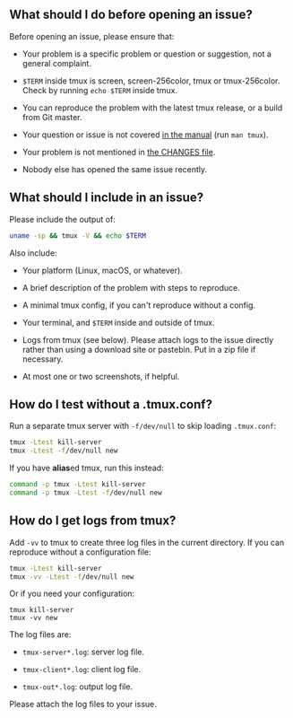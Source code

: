 ## What should I do before opening an issue?

Before opening an issue, please ensure that:

- Your problem is a specific problem or question or suggestion, not a general
  complaint.

- `$TERM` inside tmux is screen, screen-256color, tmux or tmux-256color. Check
  by running `echo $TERM` inside tmux.

- You can reproduce the problem with the latest tmux release, or a build from
  Git master.

- Your question or issue is not covered [in the
  manual](https://man.openbsd.org/tmux.1) (run `man tmux`).

- Your problem is not mentioned in [the CHANGES
  file](https://raw.githubusercontent.com/tmux/tmux/master/CHANGES).

- Nobody else has opened the same issue recently.

## What should I include in an issue?

Please include the output of:

~~~bash
uname -sp && tmux -V && echo $TERM
~~~

Also include:

- Your platform (Linux, macOS, or whatever).

- A brief description of the problem with steps to reproduce.

- A minimal tmux config, if you can't reproduce without a config.

- Your terminal, and `$TERM` inside and outside of tmux.

- Logs from tmux (see below). Please attach logs to the issue directly rather
  than using a download site or pastebin. Put in a zip file if necessary.

- At most one or two screenshots, if helpful.

## How do I test without a .tmux.conf?

Run a separate tmux server with `-f/dev/null` to skip loading `.tmux.conf`:

~~~bash
tmux -Ltest kill-server
tmux -Ltest -f/dev/null new
~~~
If you have **alias**ed tmux, run this instead:
~~~bash
command -p tmux -Ltest kill-server
command -p tmux -Ltest -f/dev/null new
~~~

## How do I get logs from tmux?

Add `-vv` to tmux to create three log files in the current directory. If you can
reproduce without a configuration file:

~~~bash
tmux -Ltest kill-server
tmux -vv -Ltest -f/dev/null new
~~~

Or if you need your configuration:

~~~base
tmux kill-server
tmux -vv new
~~~

The log files are:

- `tmux-server*.log`: server log file.

- `tmux-client*.log`: client log file.

- `tmux-out*.log`: output log file.

Please attach the log files to your issue.
